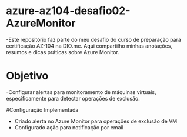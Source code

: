 # azure-az104-desafio02-AzureMonitor
-Este repositório faz parte do meu desafio do curso de preparação para certificação AZ-104 na DIO.me. Aqui compartilho minhas anotações, resumos e dicas práticas sobre Azure Monitor.

# Objetivo
-Configurar alertas para monitoramento de máquinas virtuais, especificamente para detectar operações de exclusão.

#Configuração Implementada
- Criado alerta no Azure Monitor para operações de exclusão de VM
- Configurado ação para notificação por email
